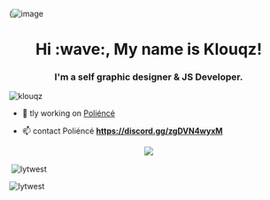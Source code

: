 (![image](https://cdn.discordapp.com/attachments/852824048463642624/896163825873735691/0aacc1c29c9f5a5a634fc07a1d66f1e3.jpg) 
<h1 align="center">Hi :wave:, My name is Klouqz!</h1>
<h3 align="center">I'm a self graphic designer & JS Developer.</h3>

<p align="left"> <img src="https://komarev.com/ghpvc/?username=klouqz&label=Profile%20views&color=0e75b6&style=flat" alt="klouqz" /> </p>


- 🔭 tly working on [Poliéncé](https://top.gg/bot/834768434574786561)


- 📫 contact Poliéncé **https://discord.gg/zgDVN4wyxM** 

<div align="center">
    <a href="https://discord.gg/DpY2j9eMy4" title="Discord Profile"><img src="https://lanyard-profile-readme.vercel.app/api/847828666671038464"></a>
</div>


<p>&nbsp;<img align="center" src="https://github-readme-stats.vercel.app/api?username=lytwest&show_icons=true&theme=dracula&locale=en" alt="lytwest" /></p>

<p><img align="center" src="https://github-readme-streak-stats.herokuapp.com/?user=lytwesta&theme=dracula" alt="lytwest" /></p>
